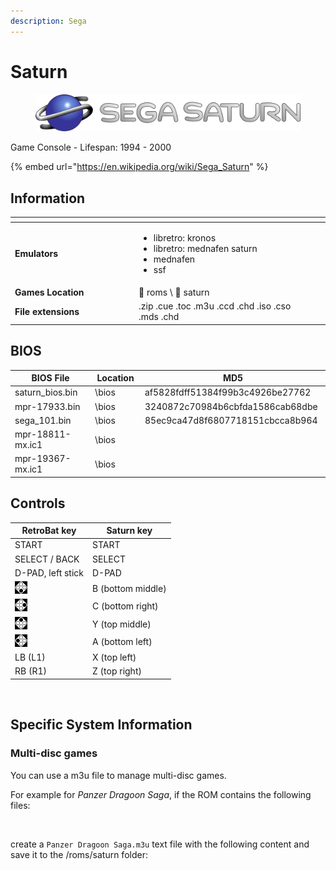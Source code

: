 ```yaml
---
description: Sega
---
```


# Saturn

<div align="left">

<figure><img src="https://raw.githubusercontent.com/fabricecaruso/es-theme-carbon/master/art/logos/saturn.svg" alt=""><figcaption></figcaption></figure>

</div>

Game Console - Lifespan: 1994 - 2000

{% embed url="https://en.wikipedia.org/wiki/Sega_Saturn" %}

## Information

<table data-header-hidden><thead><tr><th width="184"></th><th></th><th data-hidden></th></tr></thead><tbody><tr><td><strong>Emulators</strong></td><td><ul><li>libretro: kronos</li><li>libretro: mednafen saturn</li><li>mednafen</li><li>ssf</li></ul></td><td></td></tr><tr><td><strong>Games Location</strong></td><td><span data-gb-custom-inline data-tag="emoji" data-code="1f4c1">📁</span> roms \ <span data-gb-custom-inline data-tag="emoji" data-code="1f4c2">📂</span> saturn</td><td></td></tr><tr><td><strong>File extensions</strong></td><td>.zip .cue .toc .m3u .ccd .chd .iso .cso .mds .chd</td><td></td></tr></tbody></table>

## BIOS

<table><thead><tr><th width="266">BIOS File</th><th width="140">Location</th><th width="341">MD5</th></tr></thead><tbody><tr><td>saturn_bios.bin</td><td>\bios</td><td>af5828fdff51384f99b3c4926be27762</td></tr><tr><td>mpr-17933.bin</td><td>\bios</td><td>3240872c70984b6cbfda1586cab68dbe</td></tr><tr><td>sega_101.bin</td><td>\bios</td><td>85ec9ca47d8f6807718151cbcca8b964</td></tr><tr><td>mpr-18811-mx.ic1</td><td>\bios</td><td></td></tr><tr><td>mpr-19367-mx.ic1</td><td>\bios</td><td></td></tr></tbody></table>

## Controls

| RetroBat key                                                                       | Saturn key        |
| ---------------------------------------------------------------------------------- | ----------------- |
| START                                                                              | START             |
| SELECT / BACK                                                                      | SELECT            |
| D-PAD, left stick                                                                  | D-PAD             |
| ![A](<../../../../.gitbook/assets/image (25).png>)                                 | B (bottom middle) |
| ![B](<../../../../.gitbook/assets/image (11).png>)                                 | C (bottom right)  |
| <img src="../../../../.gitbook/assets/image (45).png" alt="" data-size="original"> | Y (top middle)    |
| <img src="../../../../.gitbook/assets/image (43).png" alt="" data-size="line">     | A (bottom left)   |
| LB (L1)                                                                            | X (top left)      |
| RB (R1)                                                                            | Z (top right)     |

<div align="left">

<figure><img src="https://i.imgur.com/rJXxjO2.png" alt=""><figcaption></figcaption></figure>

</div>

## Specific System Information

### Multi-disc games

You can use a m3u file to manage multi-disc games.

For example for _Panzer Dragoon Saga_, if the ROM contains the following files:&#x20;

<div align="left">

<figure><img src="https://i.imgur.com/o3QZPs0.png" alt=""><figcaption></figcaption></figure>

</div>

create a `Panzer Dragoon Saga.m3u` text file with the following content and save it to the /roms/saturn folder:

<div align="left">

<figure><img src="https://i.imgur.com/gy9LuLH.png" alt=""><figcaption></figcaption></figure>

</div>
